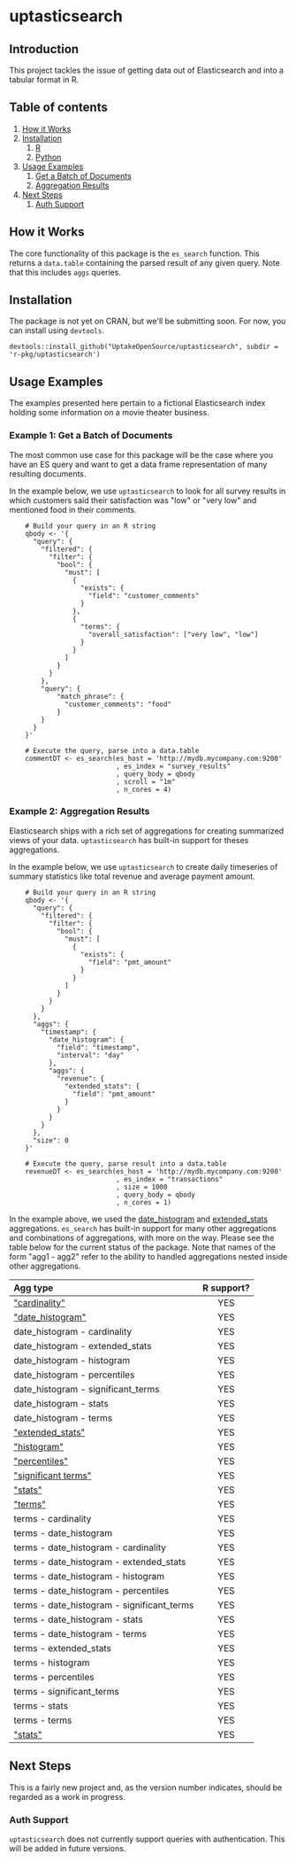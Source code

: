 # uptasticsearch

## Introduction

This project tackles the issue of getting data out of Elasticsearch and into a tabular format in R.

## Table of contents
1. [How it Works](#howitworks)
2. [Installation](#installation)
    1. [R](#rinstallation)
    2. [Python](#pythoninstallation)
3. [Usage Examples](#paragraph2)
    1. [Get a Batch of Documents](#example1)
    2. [Aggregation Results](#example2)
4. [Next Steps](#nextsteps)
    1. [Auth Support](#authsupport)

## How it Works <a name="howitworks"></a>

The core functionality of this package is the `es_search` function. This returns a `data.table` containing the parsed result of any given query. Note that this includes `aggs` queries.

## Installation <a name="installation"></a>

The package is not yet on CRAN, but we'll be submitting soon. For now, you can install using `devtools`.

```
devtools::install_github("UptakeOpenSource/uptasticsearch", subdir = 'r-pkg/uptasticsearch')
```

## Usage Examples <a name="examples"></a>

The examples presented here pertain to a fictional Elasticsearch index holding some information on a movie theater business.

### Example 1: Get a Batch of Documents <a name="example1"></a>

The most common use case for this package will be the case where you have an ES query and want to get a data frame representation of many resulting documents. 

In the example below, we use `uptasticsearch` to look for all survey results in which customers said their satisfaction was "low" or "very low" and mentioned food in their comments.

```
    # Build your query in an R string
    qbody <- '{
      "query": {
        "filtered": {
          "filter": {
            "bool": {
              "must": [
                {
                  "exists": {
                    "field": "customer_comments"
                  }
                },
                {
                  "terms": {
                    "overall_satisfaction": ["very low", "low"]
                  }
                }
              ]
            }
          }
        },
        "query": {
            "match_phrase": {
              "customer_comments": "food"
            }
        }
      }
    }'

    # Execute the query, parse into a data.table
    commentDT <- es_search(es_host = 'http://mydb.mycompany.com:9200'
                           , es_index = "survey_results"
                           , query_body = qbody
                           , scroll = "1m"
                           , n_cores = 4)
```

### Example 2: Aggregation Results <a name="example2"></a>

Elasticsearch ships with a rich set of aggregations for creating summarized views of your data. `uptasticsearch` has built-in support for theses aggregations. 

In the example below, we use `uptasticsearch` to create daily timeseries of summary statistics like total revenue and average payment amount.

```
    # Build your query in an R string
    qbody <- '{
      "query": {
        "filtered": {
          "filter": {
            "bool": {
              "must": [
                {
                  "exists": {
                    "field": "pmt_amount"
                  }
                }
              ]
            }
          }
        }
      },
      "aggs": {
        "timestamp": {
          "date_histogram": {
            "field": "timestamp",
            "interval": "day"
          },
          "aggs": {
            "revenue": {
              "extended_stats": {
                "field": "pmt_amount"
              }
            }
          }
        }
      },
      "size": 0
    }'

    # Execute the query, parse result into a data.table
    revenueDT <- es_search(es_host = 'http://mydb.mycompany.com:9200'
                           , es_index = "transactions"
                           , size = 1000
                           , query_body = qbody
                           , n_cores = 1)
```

In the example above, we used the [date_histogram](https://www.elastic.co/guide/en/elasticsearch/reference/current/search-aggregations-bucket-datehistogram-aggregation.html) and [extended_stats](https://www.elastic.co/guide/en/elasticsearch/reference/current/search-aggregations-metrics-extendedstats-aggregation.html) aggregations. `es_search` has built-in support for many other aggregations and combinations of aggregations, with more on the way. Please see the table below for the current status of the package. Note that names of the form "agg1 - agg2" refer to the ability to handled aggregations nested inside other aggregations.

|Agg type                                     | R support?  |
|:--------------------------------------------|:-----------:|
|["cardinality"](http://bit.ly/2sn5Qiw)       |YES          |
|["date_histogram"](http://bit.ly/2qIR97Z)    |YES          |
|date_histogram - cardinality                 |YES          |
|date_histogram - extended_stats              |YES          |
|date_histogram - histogram                   |YES          |
|date_histogram - percentiles                 |YES          |
|date_histogram - significant_terms           |YES          |
|date_histogram - stats                       |YES          |
|date_histogram - terms                       |YES          |
|["extended_stats"](http://bit.ly/2qKqsDU)    |YES          |
|["histogram"](http://bit.ly/2sn4LXF)         |YES          |
|["percentiles"](http://bit.ly/2sy4z7f)       |YES          |
|["significant terms"](http://bit.ly/1KnhT1r) |YES          |
|["stats"](http://bit.ly/2sn1t74)             |YES          |
|["terms"](http://bit.ly/2mJyQ0C)             |YES          |
|terms - cardinality                          |YES          |
|terms - date_histogram                       |YES          |
|terms - date_histogram - cardinality         |YES          |
|terms - date_histogram - extended_stats      |YES          |
|terms - date_histogram - histogram           |YES          |
|terms - date_histogram - percentiles         |YES          |
|terms - date_histogram - significant_terms   |YES          |
|terms - date_histogram - stats               |YES          |
|terms - date_histogram - terms               |YES          |
|terms - extended_stats                       |YES          |
|terms - histogram                            |YES          |
|terms - percentiles                          |YES          |
|terms - significant_terms                    |YES          |
|terms - stats                                |YES          |
|terms - terms                                |YES          |
|["stats"](http://bit.ly/2sn1t74)             |YES          |

## Next Steps <a name="nextsteps"></a>

This is a fairly new project and, as the version number indicates, should be regarded as a work in progress.

### Auth Support <a name="authsupport"></a>

`uptasticsearch` does not currently support queries with authentication. This will be added in future versions.
